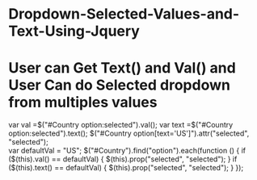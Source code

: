 # Dropdown-Selected-Values-and-Text-Using-Jquery
# User can Get Text() and Val() and User Can do  Selected dropdown from multiples values


var val =$("#Country option:selected").val();
var text =$("#Country option:selected").text();
 $("#Country option[text='US']").attr("selected", "selected");         
         var defaultVal = "US";
         $("#Country").find("option").each(function () {
            if ($(this).val() == defaultVal) {
                   $(this).prop("selected", "selected");
            }
             if ($(this).text() == defaultVal) {
                 $(this).prop("selected", "selected");
             }
         });
